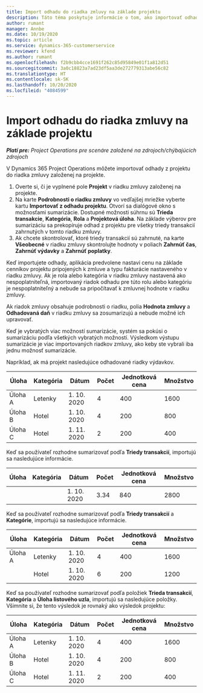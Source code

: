 ```yaml
---
title: Import odhadu do riadka zmluvy na základe projektu
description: Táto téma poskytuje informácie o tom, ako importovať odhady z projektu do riadka zmluvy.
author: rumant
manager: Annbe
ms.date: 10/19/2020
ms.topic: article
ms.service: dynamics-365-customerservice
ms.reviewer: kfend
ms.author: rumant
ms.openlocfilehash: f2b9cbb4cce1691f262c85d95849e01f1a812d51
ms.sourcegitcommit: 3a0c18823a7ad23df5aa3de272779313abe56c82
ms.translationtype: HT
ms.contentlocale: sk-SK
ms.lasthandoff: 10/20/2020
ms.locfileid: "4084599"
---
```

# <a name="import-an-estimate-to-a-project-based-contract-line"></a>Import odhadu do riadka zmluvy na základe projektu

_**Platí pre:** Project Operations pre scenáre založené na zdrojoch/chýbajúcich zdrojoch_

V Dynamics 365 Project Operations môžete importovať odhady z projektu do riadka zmluvy založenej na projekte.

1. Overte si, či je vyplnené pole **Projekt** v riadku zmluvy založenej na projekte.
2. Na karte **Podrobnosti o riadku zmluvy** vo vedľajšej mriežke vyberte kartu **Importovať z odhadu projektu**. Otvorí sa dialógové okno s možnosťami sumarizácie. Dostupné možnosti súhrnu sú **Trieda transakcie**, **Kategória**, **Rola** a **Projektová úloha**. Na základe výberov pre sumarizáciu sa prekopíruje odhad z projektu pre všetky triedy transakcií zahrnutých v tomto riadku zmluvy. 
3. Ak chcete skontrolovať, ktoré triedy transakcií sú zahrnuté, na karte **Všeobecné** v riadku zmluvy skontrolujte hodnoty v poliach **Zahrnúť čas**, **Zahrnúť výdavky** a **Zahrnúť poplatky**.

Keď importujete odhady, aplikácia predvolene nastaví cenu na základe cenníkov projektu pripojených k zmluve a typu fakturácie nastaveného v riadku zmluvy. Ak je rola alebo kategória v riadku zmluvy nastavená ako nespoplatniteľná, importovaný riadok odhadu pre túto rolu alebo kategóriu je nespoplatniteľný a nebude sa pripočítavať k zmluvnej hodnote v riadku zmluvy.

Ak riadok zmluvy obsahuje podrobnosti o riadku, polia **Hodnota zmluvy** a **Odhadovaná daň** v riadku zmluvy sa zosumarizujú a nebude možné ich upravovať.

Keď je vybratých viac možností sumarizácie, systém sa pokúsi o sumarizáciu podľa všetkých vybratých možností. Výsledkom výstupu sumarizácie je viac importovaných riadkov zmluvy, ako keby ste vybrali iba jednu možnosť sumarizácie.

Napríklad, ak má projekt nasledujúce odhadované riadky výdavkov.

| Úloha | Kategória | Dátum | Počet | Jednotková cena | Množstvo |
| --- | --- | --- | --- | --- | --- |
| Úloha A | Letenky | 1. 10. 2020 | 4 | 400 | 1600 |
| Úloha B | Hotel | 1. 10. 2020 | 4 | 200 | 800 |
| Úloha C | Hotel | 1. 11. 2020 | 2 | 200 | 400 |

Keď sa používateľ rozhodne sumarizovať podľa **Triedy transakcií**, importujú sa nasledujúce informácie.

| Úloha | Kategória | Dátum | Počet | Jednotková cena | Množstvo |
| --- | --- | --- | --- | --- | --- |
| &nbsp;  | &nbsp;  | 1. 10. 2020 | 3.34 | 840 | 2800 |

Keď sa používateľ rozhodne sumarizovať podľa **Triedy transakcií** a **Kategórie**, importujú sa nasledujúce informácie.

| Úloha | Kategória | Dátum | Počet | Jednotková cena | Množstvo |
| --- | --- | --- | --- | --- | --- |
| Úloha A | Letenky | 1. 10. 2020 | 4 | 400 | 1600 |
| &nbsp;  | Hotel | 1. 10. 2020 | 6 | 200 | 1200 |

Keď sa používateľ rozhodne sumarizovať podľa položiek **Trieda transakcií**, **Kategória** a **Úloha listového uzla**, importujú sa nasledujúce položky. Všimnite si, že tento výsledok je rovnaký ako výsledok projektu:

| Úloha | Kategória | Dátum | Počet | Jednotková cena | Množstvo |
| --- | --- | --- | --- | --- | --- |
| Úloha A | Letenky | 1. 10. 2020 | 4 | 400 | 1600 |
| Úloha B | Hotel | 1. 10. 2020 | 4 | 200 | 800 |
| Úloha C | Hotel | 1. 11. 2020 | 2 | 200 | 400 |
